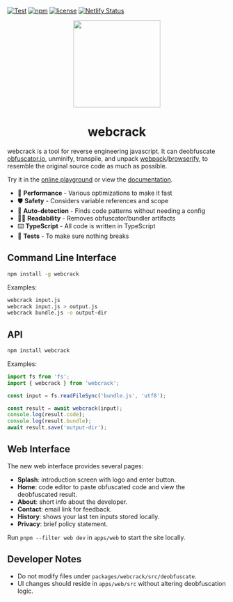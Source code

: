 [![Test](https://github.com/j4k0xb/webcrack/actions/workflows/ci.yml/badge.svg)](https://github.com/j4k0xb/webcrack/actions/workflows/test.yml)
[![npm](https://img.shields.io/npm/v/webcrack)](https://www.npmjs.com/package/webcrack)
[![license](https://img.shields.io/github/license/j4k0xb/webcrack)](https://github.com/j4k0xb/webcrack/blob/master/LICENSE)
[![Netlify Status](https://api.netlify.com/api/v1/badges/ba64bf80-7053-4ed8-a282-d3762742c0dd/deploy-status)](https://app.netlify.com/sites/webcrack/deploys)

<p align="center">
  <img src="https://user-images.githubusercontent.com/55899582/231488871-e83fb827-1b25-4ec9-a326-b14244677e87.png" width="200">
</p>

<h1 align="center">webcrack</h1>

webcrack is a tool for reverse engineering javascript.
It can deobfuscate [obfuscator.io](https://github.com/javascript-obfuscator/javascript-obfuscator), unminify,
transpile, and unpack [webpack](https://webpack.js.org/)/[browserify](https://browserify.org/),
to resemble the original source code as much as possible.

Try it in the [online playground](https://webcrack.netlify.app/) or view the [documentation](https://webcrack.netlify.app/docs).

- 🚀 **Performance** - Various optimizations to make it fast
- 🛡️ **Safety** - Considers variable references and scope
- 🔬 **Auto-detection** - Finds code patterns without needing a config
- ✍🏻 **Readability** - Removes obfuscator/bundler artifacts
- ⌨️ **TypeScript** - All code is written in TypeScript
- 🧪 **Tests** - To make sure nothing breaks

## Command Line Interface

```bash
npm install -g webcrack
```

Examples:

```bash
webcrack input.js
webcrack input.js > output.js
webcrack bundle.js -o output-dir
```

## API

```bash
npm install webcrack
```

Examples:

```js
import fs from 'fs';
import { webcrack } from 'webcrack';

const input = fs.readFileSync('bundle.js', 'utf8');

const result = await webcrack(input);
console.log(result.code);
console.log(result.bundle);
await result.save('output-dir');
```

## Web Interface
The new web interface provides several pages:
- **Splash**: introduction screen with logo and enter button.
- **Home**: code editor to paste obfuscated code and view the deobfuscated result.
- **About**: short info about the developer.
- **Contact**: email link for feedback.
- **History**: shows your last ten inputs stored locally.
- **Privacy**: brief policy statement.

Run `pnpm --filter web dev` in `apps/web` to start the site locally.

## Developer Notes
- Do not modify files under `packages/webcrack/src/deobfuscate`.
- UI changes should reside in `apps/web/src` without altering deobfuscation logic.

